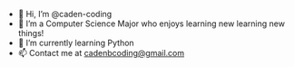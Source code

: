 - 👋 Hi, I’m @caden-coding
- 👀 I’m a Computer Science Major who enjoys learning new learning new things!
- 🌱 I’m currently learning Python
- 📫 Contact me at cadenbcoding@gmail.com

<!---
caden-coding/caden-coding is a ✨ special ✨ repository because its `README.md` (this file) appears on your GitHub profile.
You can click the Preview link to take a look at your changes.
--->
